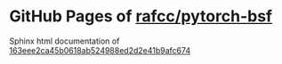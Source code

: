 GitHub Pages of [rafcc/pytorch-bsf](https://github.com/rafcc/pytorch-bsf)
===
Sphinx html documentation of [163eee2ca45b0618ab524988ed2d2e41b9afc674](https://github.com/rafcc/pytorch-bsf/tree/163eee2ca45b0618ab524988ed2d2e41b9afc674)
